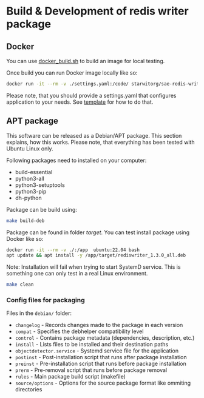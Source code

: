 # Build & Development of redis writer package

## Docker

You can use [docker_build.sh](docker_build.sh) to build an image for local testing. 

Once build you can run Docker image locally like so:
```bash
docker run -it --rm -v ./settings.yaml:/code/ starwitorg/sae-redis-writer:1.3.0
```
Please note, that you should provide a settings.yaml that configures application to your needs. See [template](settings.template.yaml) for how to do that.

## APT package

This software can be released as a Debian/APT package. This section explains, how this works. Please note, that everything has been tested with Ubuntu Linux only.

Following packages need to installed on your computer:
* build-essential
* python3-all
* python3-setuptools 
* python3-pip
* dh-python

Package can be build using:
```bash
make build-deb
```

Package can be found in folder _target_. You can test install package using Docker like so:
```bash
docker run -it --rm -v ./:/app  ubuntu:22.04 bash
apt update && apt install -y /app/target/rediswriter_1.3.0_all.deb
```

Note: Installation will fail when trying to start SystemD service. This is something one can only test in a real Linux environment.

```bash
make clean
```

### Config files for packaging

Files in the `debian/` folder:
- `changelog` - Records changes made to the package in each version
- `compat` - Specifies the debhelper compatibility level
- `control` - Contains package metadata (dependencies, description, etc.)
- `install` - Lists files to be installed and their destination paths
- `objectdetector.service` - Systemd service file for the application
- `postinst` - Post-installation script that runs after package installation
- `preinst` - Pre-installation script that runs before package installation
- `prerm` - Pre-removal script that runs before package removal
- `rules` - Main package build script (makefile)
- `source/options` - Options for the source package format like ommiting directories
